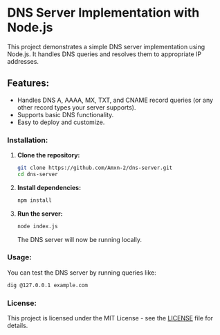 
# DNS Server Implementation with Node.js

This project demonstrates a simple DNS server implementation using Node.js. It handles DNS queries and resolves them to appropriate IP addresses.

## Features:
- Handles DNS A, AAAA, MX, TXT, and CNAME record queries (or any other record types your server supports).
- Supports basic DNS functionality.
- Easy to deploy and customize.


### Installation:

1. **Clone the repository:**

   ```bash
   git clone https://github.com/Amxn-2/dns-server.git
   cd dns-server
   ```

2. **Install dependencies:**

   ```bash
   npm install
   ```

3. **Run the server:**

   ```bash
   node index.js
   ```

   The DNS server will now be running locally.

### Usage:

You can test the DNS server by running queries like:

```bash
dig @127.0.0.1 example.com
```

### License:
This project is licensed under the MIT License - see the [LICENSE](LICENSE) file for details.

